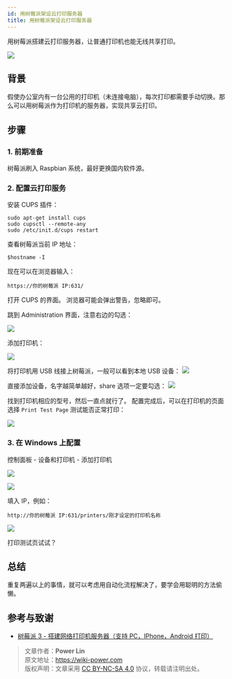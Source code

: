 ```yaml
---
id: 用树莓派架设云打印服务器
title: 用树莓派架设云打印服务器
---
```


用树莓派搭建云打印服务器，让普通打印机也能无线共享打印。

![](https://cos.wiki-power.com/img/IMG_20181222_155243.jpg)

## 背景


假使办公室内有一台公用的打印机（未连接电脑），每次打印都需要手动切换。那么可以用树莓派作为打印机的服务器，实现共享云打印。

## 步骤

### 1. 前期准备

树莓派刷入 Raspbian 系统，最好更换国内软件源。

### 2. 配置云打印服务

安装 CUPS 插件：

```shell
sudo apt-get install cups
sudo cupsctl --remote-any
sudo /etc/init.d/cups restart
```

查看树莓派当前 IP 地址：

```
$hostname -I
```

现在可以在浏览器输入：

```
https://你的树莓派 IP:631/
```

打开 CUPS 的界面。 浏览器可能会弹出警告，忽略即可。

跳到 Administration 界面，注意右边的勾选：

![](https://cos.wiki-power.com/img/SRnaG8Upe4QCw4A7__thumbnail.png)

添加打印机：

![](https://cos.wiki-power.com/img/2ha01tLqMK8dKPPw__thumbnail.png)

将打印机用 USB 线接上树莓派，一般可以看到本地 USB 设备： ![](https://cos.wiki-power.com/img/dOY25IVr55cf4qbg__thumbnail-1.png)

直接添加设备，名字越简单越好，share 选项一定要勾选： ![](https://cos.wiki-power.com/img/zY62367hBa0ZuwJV__thumbnail.png)

找到打印机相应的型号，然后一直点就行了。 配置完成后，可以在打印机的页面选择 `Print Test Page` 测试能否正常打印：

![](https://cos.wiki-power.com/img/9izhdEoI8cobbMjF__thumbnail.png)

### 3. 在 Windows 上配置

控制面板 - 设备和打印机 - 添加打印机

![](https://cos.wiki-power.com/img/dk39pnMjcQYPBElC__thumbnail.png)

![](https://cos.wiki-power.com/img/CRkgxClLaaYjdGPt__thumbnail.png)

填入 IP，例如：

```
http://你的树莓派 IP:631/printers/刚才设定的打印机名称
```

![](https://cos.wiki-power.com/img/Z8sZTaxH5ZoGWyBK__thumbnail.png)

打印测试页试试？



## 总结

重复两遍以上的事情，就可以考虑用自动化流程解决了，要学会用聪明的方法偷懒。

## 参考与致谢

- [树莓派 3 - 搭建网络打印机服务器（支持 PC，IPhone，Android 打印）](https://www.ncnynl.com/archives/201608/742.html)



> 文章作者：**Power Lin**  
> 原文地址：<https://wiki-power.com>  
> 版权声明：文章采用 [CC BY-NC-SA 4.0](https://creativecommons.org/licenses/by/4.0/deed.zh) 协议，转载请注明出处。
